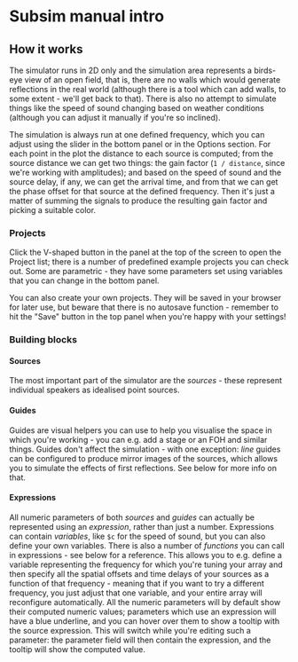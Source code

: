# Subsim manual intro

## How it works

The simulator runs in 2D only and the simulation area represents a birds-eye
view of an open field, that is, there are no walls which would generate
reflections in the real world (although there is a tool which can add walls,
to some extent - we'll get back to that). There is also no attempt to simulate
things like the speed of sound changing based on weather conditions (although
you can adjust it manually if you're so inclined).

The simulation is always run at one defined frequency, which you can adjust
using the slider in the bottom panel or in the Options section. For each point
in the plot the distance to each source is computed; from the source distance
we can get two things: the gain factor (`1 / distance`, since we're working with
amplitudes); and based on the speed of sound and the source delay, if any, we
can get the arrival time, and from that we can get the phase offset for that
source at the defined frequency. Then it's just a matter of summing the signals
to produce the resulting gain factor and picking a suitable color.

### Projects

Click the V-shaped button in the panel at the top of the screen to open the
Project list; there is a number of predefined example projects you can check out.
Some are parametric - they have some parameters set using variables that you can
change in the bottom panel.

You can also create your own projects. They will be saved in your browser for
later use, but beware that there is no autosave function - remember to hit the
"Save" button in the top panel when you're happy with your settings!

### Building blocks

#### Sources

The most important part of the simulator are the _sources_ - these represent
individual speakers as idealised point sources.

#### Guides

Guides are visual helpers you can use to help you visualise the space in which
you're working - you can e.g. add a stage or an FOH and similar things.
Guides don't affect the simulation - with one exception: _line_ guides can be
configured to produce mirror images of the sources, which allows you to simulate
the effects of first reflections. See below for more info on that.

#### Expressions

All numeric parameters of both _sources_ and _guides_ can actually be
represented using an _expression_, rather than just a number. Expressions can
contain _variables_, like `$c` for the speed of sound, but you can also define
your own variables. There is also a number of _functions_ you can call in
expressions - see below for a reference. This allows you to e.g. define a
variable representing the frequency for which you're tuning your array and then
specify all the spatial offsets and time delays of your sources as a function of
that frequency - meaning that if you want to try a different frequency, you just
adjust that one variable, and your entire array will reconfigure automatically.
All the numeric parameters will by default show their computed numeric values;
parameters which use an expression will have a blue underline, and you can hover
over them to show a tooltip with the source expression. This will switch while
you're editing such a parameter: the parameter field will then contain the
expression, and the tooltip will show the computed value.
